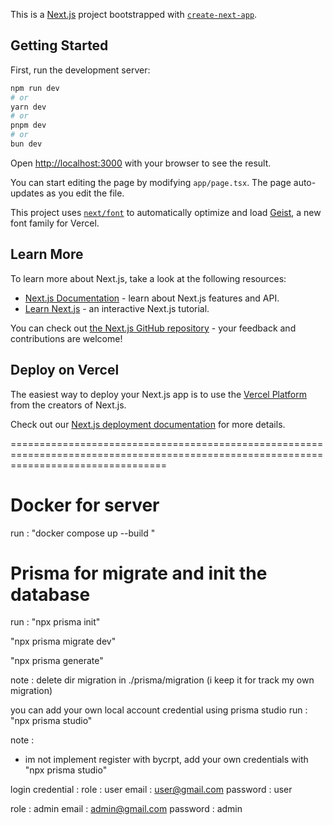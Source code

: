 This is a [Next.js](https://nextjs.org) project bootstrapped with [`create-next-app`](https://nextjs.org/docs/app/api-reference/cli/create-next-app).

## Getting Started

First, run the development server:

```bash
npm run dev
# or
yarn dev
# or
pnpm dev
# or
bun dev
```

Open [http://localhost:3000](http://localhost:3000) with your browser to see the result.

You can start editing the page by modifying `app/page.tsx`. The page auto-updates as you edit the file.

This project uses [`next/font`](https://nextjs.org/docs/app/building-your-application/optimizing/fonts) to automatically optimize and load [Geist](https://vercel.com/font), a new font family for Vercel.

## Learn More

To learn more about Next.js, take a look at the following resources:

- [Next.js Documentation](https://nextjs.org/docs) - learn about Next.js features and API.
- [Learn Next.js](https://nextjs.org/learn) - an interactive Next.js tutorial.

You can check out [the Next.js GitHub repository](https://github.com/vercel/next.js) - your feedback and contributions are welcome!

## Deploy on Vercel

The easiest way to deploy your Next.js app is to use the [Vercel Platform](https://vercel.com/new?utm_medium=default-template&filter=next.js&utm_source=create-next-app&utm_campaign=create-next-app-readme) from the creators of Next.js.

Check out our [Next.js deployment documentation](https://nextjs.org/docs/app/building-your-application/deploying) for more details.

=======================================================================================================================================

# Docker for server
 <!--run from root dir (pastikan docker-compose.yml ada)  -->
run : 
"docker compose up --build  "

# Prisma for migrate and init the database
<!-- Npm i pastikan prisma dan prisma client ada -->
run : 
"npx prisma init"
<!-- ganti env_example  to .env sesuaikan credential DB connection -->
<!--  e.gDATABASE_URL=postgresql://root:root@localhost:5432/postgres?connection_limit=5&pool_timeout=0 -->
"npx prisma migrate dev"

"npx prisma generate"

note : delete dir migration in ./prisma/migration (i keep it for track my own migration)

you can add your own local account credential using prisma studio 
run :
"npx prisma studio"


note : 
* im not implement register with bycrpt, add your own credentials with "npx prisma studio"



login credential : 
role : user
email : user@gmail.com
password : user

role : admin 
email : admin@gmail.com
password : admin